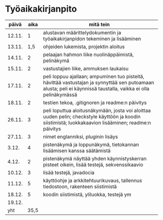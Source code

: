 # Työaikakirjanpito

päivä | aika | mitä tein
----- | ---- | ---------
12.11. | 1 | alustavan määrittelydokumentin ja työaikakirjanpidon tekeminen ja lisääminen
13.11. | 1,5 | ohjeiden lukemista, projektin aloitus
14.11. | 2 | pelaajan hahmon liike nuolinäppäimistä, pelinäkymä
15.11. | 2 | vastustajien liike, ammuksen laukaisu
17.11. | 2 | peli loppuu ajallaan; ampuminen tuo pisteitä, hävittää vastustajan ja synnyttää sen putoamaan alusta; peli ei käynnissä taustalla, vaikka ei olla pelinäkymässä
18.11. | 2 | testien tekoa, .gitignoren ja readme:n päivitys
26.11. | 3 | peli loputtua aloitusnäkymään, josta voi aloittaa uuden pelin; checkstyle käyttöön ja koodin siistimistä; luokkakaavion lisääminen; readme:n päivitys
27.11. | 3 | nimet englanniksi, pluginin lisäys
3.12. | 4 | pistenäkymä ja loppunäkymä, tietokannan lisäämisen kanssa säätämistä
4.12. | 2 | pistenäkymä näyttää yhden käynnistyskerran pisteet oikein, lisää testejä, sekvenssikaavio
10.12. | 3 | lisää testejä, javadocia
11.12. | 5 | käyttöohje ja arkkitehtuurikuvaus, tallennus tiedostoon, rakenteen siistimistä
18.12. | 5 | koodin siistimistä, yliluokka, testejä ym
19.12. | | 
yht | 35,5 | 
